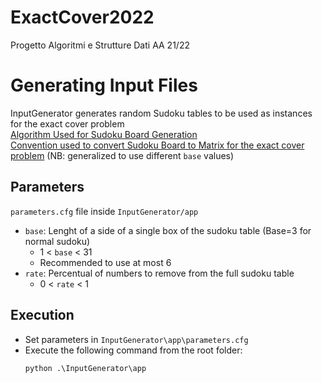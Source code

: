 # ExactCover2022
Progetto Algoritmi e Strutture Dati AA 21/22

# Generating Input Files
InputGenerator generates random Sudoku tables to be used as instances for the exact cover problem  
[Algorithm Used for Sudoku Board Generation](https://stackoverflow.com/questions/45471152/how-to-create-a-sudoku-puzzle-in-python#:~:text=The%20algorithm%20below%20will%20generate%20a%20NxN%20random%20sudoku%20solution%20board%20instantly%20for%20N%20%3C%201000.)  
[Convention used to convert Sudoku Board to Matrix for the exact cover problem](http://www.ams.org/publicoutreach/feature-column/fcarc-kanoodle#:~:text=With%20the%20rules%20explained%20as,boxes%20and%20nine%20possible%20symbols.) (NB: generalized to use different `base` values)
## Parameters
`parameters.cfg` file inside `InputGenerator/app`
*   `base`: Lenght of a side of a single box of the sudoku table (Base=3 for normal sudoku) 
    *   1 < `base` < 31
    *   Recommended to use at most 6
*   `rate`: Percentual of numbers to remove from the full sudoku table
    *   0 < `rate` < 1

## Execution
*   Set parameters in `InputGenerator\app\parameters.cfg`
*   Execute the following command from the root folder:
    ```bat
    python .\InputGenerator\app
    ```
